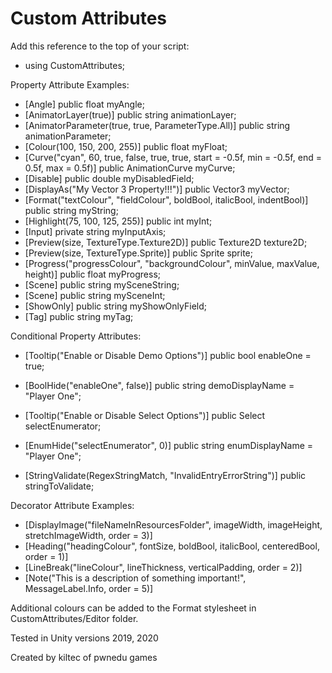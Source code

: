 # Custom Attributes #

Add this reference to the top of your script:

* using CustomAttributes;

Property Attribute Examples:

* [Angle] public float myAngle;
* [AnimatorLayer(true)] public string animationLayer;
* [AnimatorParameter(true, true, ParameterType.All)] public string animationParameter;
* [Colour(100, 150, 200, 255)] public float myFloat;
* [Curve("cyan", 60, true, false, true, true, start = -0.5f, min = -0.5f, end = 0.5f, max = 0.5f)] public AnimationCurve myCurve;
* [Disable] public double myDisabledField;
* [DisplayAs("My Vector 3 Property!!!")] public Vector3 myVector;
* [Format("textColour", "fieldColour", boldBool, italicBool, indentBool)] public string myString;
* [Highlight(75, 100, 125, 255)] public int myInt;
* [Input] private string myInputAxis;
* [Preview(size, TextureType.Texture2D)] public Texture2D texture2D;
* [Preview(size, TextureType.Sprite)] public Sprite sprite;
* [Progress("progressColour", "backgroundColour", minValue, maxValue, height)] public float myProgress;
* [Scene] public string mySceneString;
* [Scene] public string mySceneInt;
* [ShowOnly] public string myShowOnlyField;
* [Tag] public string myTag;

Conditional Property Attributes:

* [Tooltip("Enable or Disable Demo Options")] public bool enableOne = true;
* [BoolHide("enableOne", false)] public string demoDisplayName = "Player One";

* [Tooltip("Enable or Disable Select Options")] public Select selectEnumerator;
* [EnumHide("selectEnumerator", 0)] public string enumDisplayName = "Player One";

* [StringValidate(RegexStringMatch, "InvalidEntryErrorString")] public stringToValidate;

Decorator Attribute Examples:

* [DisplayImage("fileNameInResourcesFolder", imageWidth, imageHeight, stretchImageWidth, order = 3)]
* [Heading("headingColour", fontSize, boldBool, italicBool, centeredBool, order = 1)]
* [LineBreak("lineColour", lineThickness, verticalPadding, order = 2)]
* [Note("This is a description of something important!", MessageLabel.Info, order = 5)]
    
Additional colours can be added to the Format stylesheet in CustomAttributes/Editor folder.

Tested in Unity versions 2019, 2020

Created by kiltec of pwnedu games
